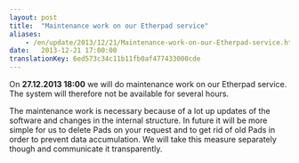 ```yaml
---
layout: post
title:  "Maintenance work on our Etherpad service"
aliases:
    - /en/update/2013/12/21/Maintenance-work-on-our-Etherpad-service.html
date:   2013-12-21 17:00:00
translationKey: 6ed573c34c11b11fb0af477433000cde
---
```

On **27.12.2013 18:00** we will do maintenance work on our Etherpad service. The system will therefore not be available 
for several hours.

The maintenance work is necessary because of a lot up updates of the software and changes in the internal structure. 
In future it will be more simple for us to delete Pads on your request and to get rid of old Pads in order to prevent 
data accumulation. We will take this measure separately though and communicate it transparently.
